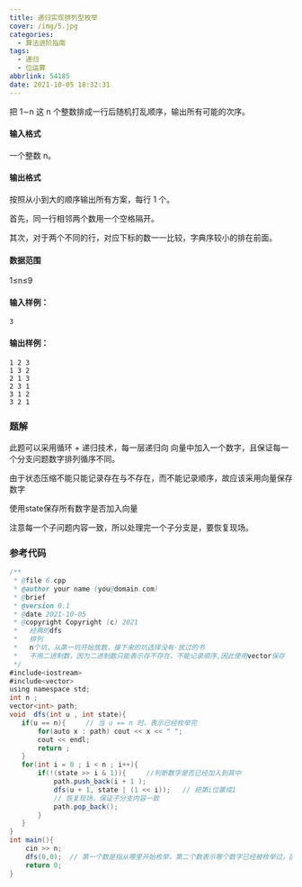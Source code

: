 ```yaml
---
title: 递归实现排列型枚举
cover: /img/5.jpg
categories:
  - 算法进阶指南
tags:
  - 递归
  - 位运算
abbrlink: 54185
date: 2021-10-05 18:32:31
---
```


把 1∼n 这 n 个整数排成一行后随机打乱顺序，输出所有可能的次序。<!-- more -->

#### 输入格式

一个整数 n。

#### 输出格式

按照从小到大的顺序输出所有方案，每行 1 个。

首先，同一行相邻两个数用一个空格隔开。

其次，对于两个不同的行，对应下标的数一一比较，字典序较小的排在前面。

#### 数据范围

1≤n≤9

#### 输入样例：

```
3
```

#### 输出样例：

```
1 2 3
1 3 2
2 1 3
2 3 1
3 1 2
3 2 1
```

### 题解

此题可以采用循环 + 递归技术，每一层递归向 向量中加入一个数字，且保证每一个分支问题数字排列循序不同。

由于状态压缩不能只能记录存在与不存在，而不能记录顺序，故应该采用向量保存数字

使用state保存所有数字是否加入向量

注意每一个子问题内容一致，所以处理完一个子分支是，要恢复现场。

### 参考代码

```java
/**
 * @file 6.cpp
 * @author your name (you@domain.com)
 * @brief 
 * @version 0.1
 * @date 2021-10-05
 * @copyright Copyright (c) 2021
 *   经典的dfs 
 *   排列
 *   n个坑，从第一坑开始放数，接下来的坑选择没有·放过的书
 *   不用二进制数，因为二进制数只能表示存不存在，不能记录顺序,因此使用vector保存
 */
#include<iostream>
#include<vector>
using namespace std;
int n ;
vector<int> path;
void  dfs(int u , int state){
   if(u == n){     // 当 u == n 时，表示已经枚举完
       for(auto x : path) cout << x << " ";
       cout << endl;
       return ;
   }
   for(int i = 0 ; i < n ; i++){
       if(!(state >> i & 1)){     //判断数字是否已经加入到其中
           path.push_back(i + 1 );
           dfs(u + 1, state | (1 << i));   // 把第i位置成1
           // 恢复现场，保证子分支内容一致
           path.pop_back();
       }
   } 
}
int main(){
    cin >> n;
    dfs(0,0);  // 第一个数是指从哪里开始枚举，第二个数表示哪个数字已经被枚举过，因此第二个数可以用二进制数
    return 0;
}
```

